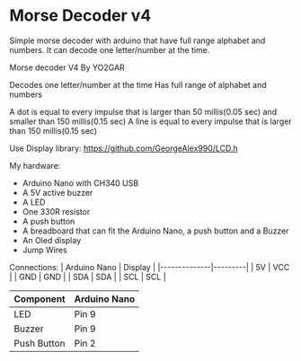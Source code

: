 # Morse Decoder v4
Simple morse decoder with arduino that have full range alphabet and numbers. 
It can decode one letter/number at the time.


Morse decoder V4
By YO2GAR
 
Decodes one letter/number at the time
Has full range of alphabet and numbers
 
A dot is equal to every impulse that is larger than 50 millis(0.05 sec) and smaller than 150 millis(0.15 sec)
A line is equal to every impulse that is larger than 150 millis(0.15 sec)

Use Display library: https://github.com/GeorgeAlex990/LCD.h

My hardware:
  - Arduino Nano with CH340 USB 
  - A 5V active buzzer
  - A LED
  - One 330R resistor
  - A push button
  - A breadboard that can fit the Arduino Nano, a push button and a Buzzer
  - An Oled display
  - Jump Wires

Connections:
| Arduino Nano | Display |
|--------------|---------|
| 5V           | VCC     |
| GND          | GND     |
| SDA          | SDA     |
| SCL          | SCL     |
 
| Component   | Arduino Nano |
|-------------|--------------|
| LED         | Pin 9        |
| Buzzer      | Pin 9        |
| Push Button | Pin 2        |
